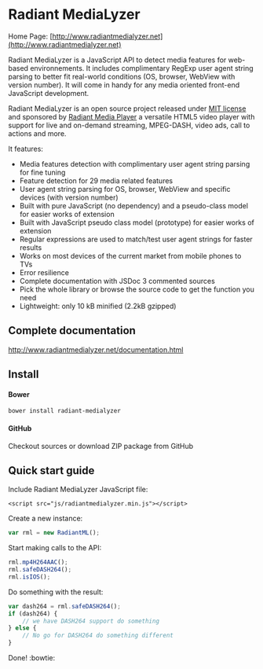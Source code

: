 # Radiant MediaLyzer
Home Page: [http://www.radiantmedialyzer.net](http://www.radiantmedialyzer.net)

Radiant MediaLyzer is a JavaScript API to detect media features for web-based environnements.
It includes complimentary RegExp user agent string parsing to better fit real-world conditions (OS, browser, WebView with version number).
It will come in handy for any media oriented front-end JavaScript development. 

Radiant MediaLyzer is an open source project released under <a href="http://www.radiantmedialyzer.net/license.html">MIT license</a> and sponsored by [Radiant Media Player](https://www.radiantmediaplayer.com) a versatile HTML5 video player with support for live and on-demand streaming, MPEG-DASH, video ads, call to actions and more.

It features:
* Media features detection with complimentary user agent string parsing for fine tuning
* Feature detection for 29 media related features
* User agent string parsing for OS, browser, WebView and specific devices (with version number)
* Built with pure JavaScript (no dependency) and a pseudo-class model for easier works of extension
* Built with JavaScript pseudo class model (prototype) for easier works of extension
* Regular expressions are used to match/test user agent strings for faster results
* Works on most devices of the current market from mobile phones to TVs
* Error resilience
* Complete documentation with JSDoc 3 commented sources
* Pick the whole library or browse the source code to get the function you need
* Lightweight: only 10 kB minified (2.2kB gzipped)

## Complete documentation
<a href="http://www.radiantmedialyzer.net/documentation.html">http://www.radiantmedialyzer.net/documentation.html</a>

## Install 

#### Bower 

`bower install radiant-medialyzer`

#### GitHub 

Checkout sources or download ZIP package from GitHub

## Quick start guide

Include Radiant MediaLyzer JavaScript file:

```<script src="js/radiantmedialyzer.min.js"></script>```

Create a new instance:

```javascript
var rml = new RadiantML();
```
Start making calls to the API:

```javascript
rml.mp4H264AAC();
rml.safeDASH264();
rml.isIOS();
```
Do something with the result:

```javascript
var dash264 = rml.safeDASH264();
if (dash264) {
    // we have DASH264 support do something
} else {
    // No go for DASH264 do something different 
}
```
Done! :bowtie:
